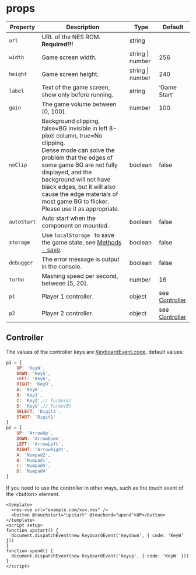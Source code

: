 # props

| Property    | Description                                                  | Type             | Default                       |
| ----------- | ------------------------------------------------------------ | ---------------- | ----------------------------- |
| `url`       | URL of the NES ROM. **Required!!!**                          | string           |                               |
| `width`     | Game screen width.                                           | string \| number | 256                           |
| `height`    | Game screen height.                                          | string \| number | 240                           |
| `label`     | Text of the game screen, show only before running.           | string           | ‘Game Start’                  |
| `gain`      | The game volume between [0, 100].                            | number           | 100                           |
| `noClip`     | Background clipping, false=BG invisible in left 8-pixel column, true=No clipping.<br />Dense mode can solve the problem that the edges of some game BG are not fully displayed, and the background will not have black edges, but it will also cause the edge materials of most game BG to flicker. Please use it as appropriate. | boolean          | false                         |
| `autoStart` | Auto start when the component on mounted.                    | boolean          | false                         |
| `storage`   | Use `localStorage ` to save the game state, see [Methods - save](/guide/methods#save). | boolean          | false                         |
| `debugger`  | The error message is output in the console.                  | boolean          | false                         |
| `turbo` | Mashing speed per second, between [5, 20].                   | number           | 16                            |
| `p1`        | Player 1 controller.                                         | object           | see [Controller](#controller) |
| `p2`        | Player 2 controller.                                         | object           | see [Controller](#controller) |

## Controller

The values of the controller keys are [KeyboardEvent.code](https://developer.mozilla.org/en-US/docs/Web/API/KeyboardEvent/code), default values: 

```js
p1 = {
    UP: 'KeyW',
    DOWN: 'KeyS',
    LEFT: 'KeyA',
    RIGHT: 'KeyD',
    A: 'KeyK',
    B: 'KeyJ',
    C: 'KeyI',// Turbo(A)
    D: 'KeyU',// Turbo(B)
    SELECT: 'Digit2',
    START: 'Digit1'
}
p2 = {
    UP: 'ArrowUp',
    DOWN: 'ArrowDown',
    LEFT: 'ArrowLeft',
    RIGHT: 'ArrowRight',
    A: 'Numpad2',
    B: 'Numpad1',
    C: 'Numpad5',
    D: 'Numpad4'
}
```

If you need to use the controller in other ways, such as the touch event of the \<button\> element.

```vue
<template>
  <nes-vue url="example.com/xxx.nes" />
  <button @touchstart="upstart" @touchend="upend">UP</button>
</template>
<script setup>
function upstart() {
  document.dispatchEvent(new KeyboardEvent('keydown', { code: 'KeyW' }))
}
function upend() {
  document.dispatchEvent(new KeyboardEvent('keyup', { code: 'KeyW' }))
}
</script>
```